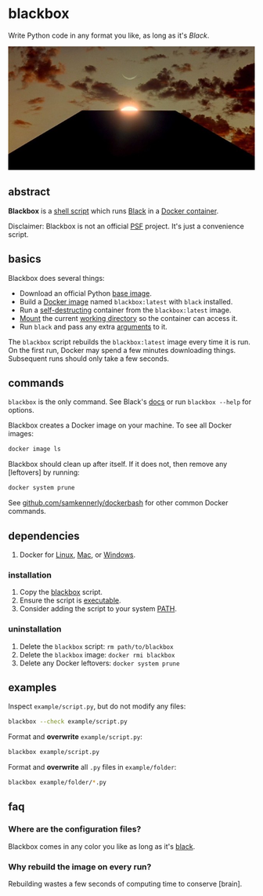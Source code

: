 # blackbox

Write Python code in any format you like, as long as it's *Black*.

![monolith](blackbox.jpeg)

## abstract

**Blackbox** is a [shell script] which runs [Black] in a [Docker container].

Disclaimer: Blackbox is not an official [PSF] project.
It's just a convenience script.

[shell script]: https://en.wikipedia.org/wiki/Shell_script
[Black]: https://github.com/psf/black
[Docker container]: https://docs.docker.com/get-started/
[PSF]: https://github.com/psf

## basics

Blackbox does several things:

- Download an official Python [base image].
- Build a [Docker image] named `blackbox:latest` with `black` installed.
- Run a [self-destructing] container from the `blackbox:latest` image.
- [Mount] the current [working directory] so the container can access it.
- Run `black` and pass any extra [arguments] to it.

The `blackbox` script rebuilds the `blackbox:latest` image every time it is run.
On the first run, Docker may spend a few minutes downloading things.
Subsequent runs should only take a few seconds.

[base image]: https://hub.docker.com/_/python
[Docker image]: https://docs.docker.com/get-started/
[self-destructing]: https://docs.docker.com/engine/reference/run/#clean-up---rm
[Mount]: https://docs.docker.com/storage/bind-mounts/
[working directory]: https://en.wikipedia.org/wiki/Working_directory
[arguments]: https://en.wikipedia.org/wiki/Command-line_interface#Arguments

## commands

`blackbox` is the only command.
See Black's [docs] or run `blackbox --help` for options.

Blackbox creates a Docker image on your machine.
To see all Docker images:
```bash
docker image ls
```

Blackbox should clean up after itself.
If it does not, then remove any [leftovers] by running:
```bash
docker system prune
```

See [github.com/samkennerly/dockerbash] for other common Docker commands.

[docs]: https://black.readthedocs.io/en/stable/installation_and_usage.html#command-line-options
[Docker leftovers]: https://docs.docker.com/engine/reference/commandline/system_prune/
[github.com/samkennerly/dockerbash]: https://github.com/samkennerly/dockerbash

## dependencies

1. Docker for [Linux], [Mac], or [Windows].

[Linux]: https://docs.docker.com/install/
[Mac]: https://docs.docker.com/v17.12/docker-for-mac/install/
[Windows]: https://docs.docker.com/docker-for-windows/install/

### installation

1. Copy the [blackbox] script.
2. Ensure the script is [executable].
3. Consider adding the script to your system [PATH].

[blackbox]: blackbox
[executable]: https://en.wikipedia.org/wiki/Chmod
[PATH]: https://en.wikipedia.org/wiki/PATH_%28variable%29

### uninstallation

1. Delete the `blackbox` script: `rm path/to/blackbox`
2. Delete the `blackbox` image: `docker rmi blackbox`
3. Delete any Docker leftovers: `docker system prune`

## examples

Inspect `example/script.py`, but do not modify any files:
```bash
blackbox --check example/script.py
```

Format and **overwrite** `example/script.py`:
```bash
blackbox example/script.py
```

Format and **overwrite** all `.py` files in `example/folder`:
```bash
blackbox example/folder/*.py
```

## faq

### Where are the configuration files?

Blackbox comes in any color you like as long as it's [black].

[black]: https://black.readthedocs.io/en/stable/the_black_code_style.html

### Why rebuild the image on every run?

Rebuilding wastes a few seconds of computing time to conserve [brain].

[cognitive effort]: https://en.wikipedia.org/wiki/Don%27t_Make_Me_Think
